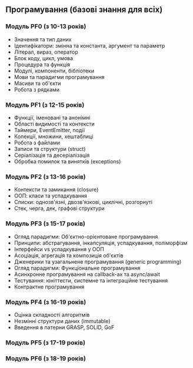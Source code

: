 ## Програмування (базові знання для всіх)

### Модуль PF0 (з 10-13 років)

- Значення та тип даних
- Ідентифікатори: змінна та константа, аргумент та параметр
- Літерал, вираз, оператор
- Блок коду, цикл, умова
- Процедура та функція
- Модулі, компоненти, бібліотеки
- Мови та парадигми програмування
- Масиви та об'єкти
- Робота з рядками

### Модуль PF1 (з 12-15 років)

- Функції, іменовані та анонімні
- Області видимості та контексти
- Таймери, EventEmitter, події
- Колекції, множини, хештаблиці
- Робота з файлами
- Записи та структури (struct)
- Серіалізація та десеріалізація
- Обробка помилок та винятків (exceptions)

### Модуль PF2 (з 13-16 років)

- Контексти та замикання (closure)
- ООП: класи та успадкування
- Списки: однозв'язні, двозв'язкові, циклічні, розгорнуті
- Стек, черга, дек, графові структури

### Модуль PF3 (з 15-17 років)

- Огляд парадигми: Об'єктно-орієнтоване програмування
- Принципи: абстрагування, інкапсуляція, успадкування, поліморфізм
- Інтерфейси vs успадкування у ООП
- Асоціація, агрегація та композиція об'єктів
- Дженерики та узагальнене програмування (generic programming)
- Огляд парадигми: Функціональне програмування
- Асинхронне програмування на callback-ах та async/await
- Тестування: юніттести, системне та інтеграційне тестування
- Контрактне програмування

### Модуль PF4 (з 16-19 років)

- Оцінка складності алгоритмів
- Незмінні структури даних (immutable)
- Введення в патерни GRASP, SOLID, GoF

### Модуль PF5 (з 17-19 років)

### Модуль PF6 (з 18-19 років)
